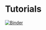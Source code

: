 # Tutorials
[![Binder](https://mybinder.org/badge_logo.svg)](https://mybinder.org/v2/gh/BitDEVil2K16/Tutorials/HEAD)
